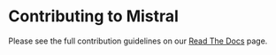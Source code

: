 # Contributing to Mistral

Please see the full contribution guidelines on our [Read The Docs](https://nlp.stanford.edu/mistral/contributing.html) page.
